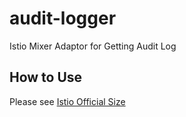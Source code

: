 # audit-logger

Istio Mixer Adaptor for Getting Audit Log

## How to Use

Please see [Istio Official Size](https://github.com/istio/istio/wiki/Mixer-Compiled-In-Adapter-Walkthrough)
